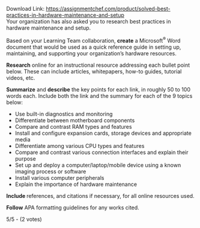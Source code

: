 Download Link: https://assignmentchef.com/product/solved-best-practices-in-hardware-maintenance-and-setup
<br>
Your organization has also asked you to research best practices in hardware maintenance and setup.

Based on your Learning Team collaboration, <strong>create</strong> a Microsoft<sup>®</sup> Word document that would be used as a quick reference guide in setting up, maintaining, and supporting your organization’s hardware resources.

<strong>Research</strong> online for an instructional resource addressing each bullet point below. These can include articles, whitepapers, how-to guides, tutorial videos, etc.

<strong>Summarize</strong> and <strong>describe</strong> the key points for each link, in roughly 50 to 100 words each. Include both the link and the summary for each of the 9 topics below:

<ul>

 <li>Use built-in diagnostics and monitoring</li>

 <li>Differentiate between motherboard components</li>

 <li>Compare and contrast RAM types and features</li>

 <li>Install and configure expansion cards, storage devices and appropriate media</li>

 <li>Differentiate among various CPU types and features</li>

 <li>Compare and contrast various connection interfaces and explain their purpose</li>

 <li>Set up and deploy a computer/laptop/mobile device using a known imaging process or software</li>

 <li>Install various computer peripherals</li>

 <li>Explain the importance of hardware maintenance</li>

</ul>

<strong>Include </strong>references, and citations if necessary, for all online resources used.

<strong>Follow</strong> APA formatting guidelines for any works cited.

5/5 - (2 votes)